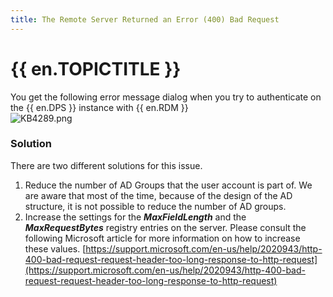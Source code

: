 ```yaml
---
title: The Remote Server Returned an Error (400) Bad Request
---
```

# {{ en.TOPICTITLE }}
You get the following error message dialog when you try to authenticate on the {{ en.DPS }} instance with {{ en.RDM }}  
![KB4289.png](/img/en/kb/KB4289.png)
### Solution
There are two different solutions for this issue.
1. Reduce the number of AD Groups that the user account is part of. We are aware that most of the time, because of the design of the AD structure, it is not possible to reduce the number of AD groups.
2. Increase the settings for the ***MaxFieldLength*** and the ***MaxRequestBytes*** registry entries on the server. Please consult the following Microsoft article for more information on how to increase these values. [https://support.microsoft.com/en-us/help/2020943/http-400-bad-request-request-header-too-long-response-to-http-request](https://support.microsoft.com/en-us/help/2020943/http-400-bad-request-request-header-too-long-response-to-http-request)
